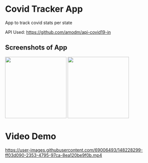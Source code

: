 # Covid Tracker App
App to track covid stats per state

API Used: https://github.com/amodm/api-covid19-in

## Screenshots of App

<img src="https://user-images.githubusercontent.com/69006493/148222998-adecca07-b72d-42dc-9cc9-1a934c64032f.png" width="200" /> <img src="https://user-images.githubusercontent.com/69006493/148223038-5a42a9ba-d9a7-4ea7-bfda-25431b2cec40.png" width="200" />

# Video Demo

https://user-images.githubusercontent.com/69006493/148228299-ff03d090-2353-4795-97ca-8ea120be9f0b.mp4
